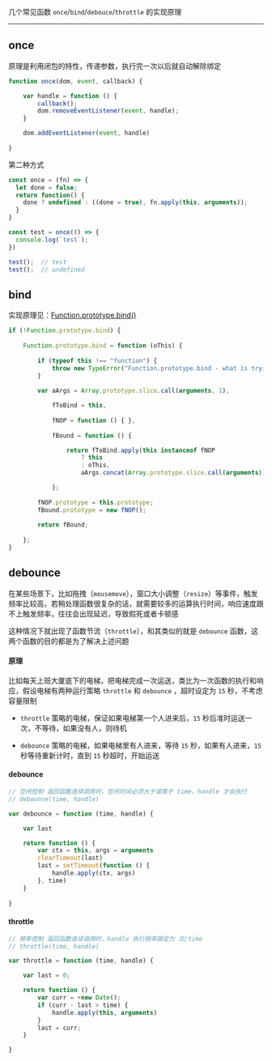 几个常见函数 `once`/`bind`/`debouce`/`throttle` 的实现原理

----


## once

原理是利用闭包的特性，传递参数，执行完一次以后就自动解除绑定

```js
function once(dom, event, callback) {

    var handle = function () {
        callback();
        dom.removeEventListener(event, handle);
    }

    dom.addEventListener(event, handle)
    
}
```

第二种方式

```js
const once = (fn) => {
  let done = false;
  return function() {
    done ? undefined : ((done = true), fn.apply(this, arguments));
  }
}

const test = once(() => {
  console.log(`test`);
})

test();  // test
test();  // undefined
```

## bind

实现原理见：[Function.prototype.bind()](http://hanekaoru.com/?p=1522)

```js
if (!Function.prototype.bind) {
 
    Function.prototype.bind = function (oThis) {
 
        if (typeof this !== "function") {
            throw new TypeError("Function.prototype.bind - what is trying to be bound is not callable");
        }
 
        var aArgs = Array.prototype.slice.call(arguments, 1),

            fToBind = this,
 
            fNOP = function () { },
             
            fBound = function () {

                return fToBind.apply(this instanceof fNOP
                    ? this
                    : oThis,
                    aArgs.concat(Array.prototype.slice.call(arguments)));

            };
      
        fNOP.prototype = this.prototype;
        fBound.prototype = new fNOP();
 
        return fBound;
        
    };
}

```


## debounce

在某些场景下，比如拖拽（```mousemove```），窗口大小调整（```resize```）等事件，触发频率比较高，若稍处理函数很复杂的话，就需要较多的运算执行时间，响应速度跟不上触发频率，往往会出现延迟，导致假死或者卡顿感

这种情况下就出现了函数节流（```throttle```），和其类似的就是 ```debounce``` 函数，这两个函数的目的都是为了解决上述问题

#### 原理

比如每天上班大厦底下的电梯，把电梯完成一次运送，类比为一次函数的执行和响应，假设电梯有两种运行策略 ```throttle``` 和 ```debounce``` ，超时设定为 ```15``` 秒，不考虑容量限制

* ```throttle``` 策略的电梯，保证如果电梯第一个人进来后，```15``` 秒后准时运送一次，不等待，如果没有人，则待机

* ```debounce``` 策略的电梯，如果电梯里有人进来，等待 ```15``` 秒，如果有人进来，```15``` 秒等待重新计时，直到 ```15``` 秒超时，开始运送

#### debounce

```js
// 空闲控制 返回函数连续调用时，空闲时间必须大于或等于 time，handle 才会执行
// debounce(time, handle)

var debounce = function (time, handle) {

    var last

    return function () {
        var ctx = this, args = arguments
        clearTimeout(last)
        last = setTimeout(function () {
            handle.apply(ctx, args)
        }, time)
    }
    
}
```


#### throttle

```js
// 频率控制 返回函数连续调用时，handle 执行频率限定为 次/time
// throttle(time, handle)

var throttle = function (time, handle) {

    var last = 0;

    return function () {
        var curr = +new Date();
        if (curr - last > time) {
            handle.apply(this, arguments)
        }
        last = curr;
    }

}
```
